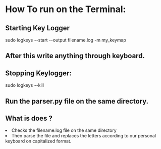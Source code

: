 <html>
<head></head>
<body>
<p align="justify">
<h1>How To run on the Terminal:</h1>
<h2>Starting Key Logger</h2>
sudo logkeys --start --output filename.log -m my_keymap

<h2>After this write anything through keyboard.</h2>

<h2>Stopping Keylogger:</h2>
sudo logkeys --kill

<h2>Run the parser.py file on the same directory.</h2>
<h2>What is does ?</h2>
<li>Checks the filename.log file on the same directory
<li>Then parse the file and replaces the letters according to our personal keyboard on capitalized format.

</p>
</body>
</html>
